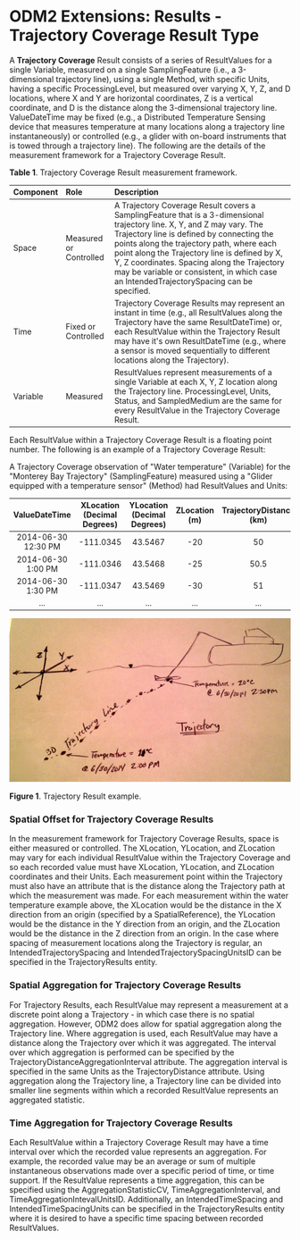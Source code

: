 ODM2 Extensions: Results - Trajectory Coverage Result Type
===========================================================

A **Trajectory Coverage** Result consists of a series of ResultValues for a single Variable, measured on a single SamplingFeature (i.e., a 3-dimensional trajectory line), using a single Method, with specific Units, having a specific ProcessingLevel, but measured over varying X, Y, Z, and D locations, where X and Y are horizontal coordinates, Z is a vertical coordinate, and D is the distance along the 3-dimensional trajectory line. ValueDateTime may be fixed (e.g., a Distributed Temperature Sensing device that measures temperature at many locations along a trajectory line instantaneously) or controlled (e.g., a glider with on-board instruments that is towed through a trajectory line). The following are the details of the measurement framework for a Trajectory Coverage Result.

**Table 1**. Trajectory Coverage Result measurement framework.

| **Component** | **Role** | **Description** |
| :------------ | :------- | :-------------- |
| Space         | Measured or Controlled | A Trajectory Coverage Result covers a SamplingFeature that is a 3-dimensional trajectory line. X, Y, and Z may vary. The Trajectory line is defined by connecting the points along the trajectory path, where each point along the Trajectory line is defined by X, Y, Z coordinates. Spacing along the Trajectory may be variable or consistent, in which case an IntendedTrajectorySpacing can be specified. |
|Time           |Fixed or Controlled | Trajectory Coverage Results may represent an instant in time (e.g., all ResultValues along the Trajectory have the same ResultDateTime) or, each ResultValue within the Trajectory Result may have it's own ResultDateTime (e.g., where a sensor is moved sequentially to different locations along the Trajectory).  |
|Variable       |Measured   | ResultValues represent measurements of a single Variable at each X, Y, Z location along the Trajectory line. ProcessingLevel, Units, Status, and SampledMedium are the same for every ResultValue in the Trajectory Coverage Result. |

Each ResultValue within a Trajectory Coverage Result is a floating point number. The following is an example of a Trajectory Coverage Result:

A Trajectory Coverage observation of "Water temperature" (Variable) for the "Monterey Bay Trajectory" (SamplingFeature) measured using a "Glider equipped with a temperature sensor" (Method) had ResultValues and Units:

| **ValueDateTime** | **XLocation (Decimal Degrees)** | **YLocation (Decimal Degrees)** | **ZLocation (m)** | **TrajectoryDistance (km)** | **ResultValue  (Deg. C)** |
| :---------------: | :---------------: | :---------------: |:----------------: | :----------------------------------------: | :-----------------------: |
| 2014-06-30 12:30 PM | -111.0345 | 43.5467 | -20 | 50 | 10 |
| 2014-06-30 1:00 PM | -111.0346 | 43.5468 | -25 | 50.5 | 11 |
| 2014-06-30 1:30 PM | -111.0347 | 43.5469 | -30 | 51 | 10 |
| ... | ... | ... | ... | ... | ... |

![Trajectory Result Example](images/trajectory.jpg)

**Figure 1**.  Trajectory Result example.

### Spatial Offset for Trajectory Coverage Results
In the measurement framework for Trajectory Coverage Results, space is either measured or controlled. The XLocation, YLocation, and ZLocation may vary for each individual ResultValue within the Trajectory Coverage and so each recorded value must have XLocation, YLocation, and ZLocation coordinates and their Units. Each measurement point within the Trajectory must also have an attribute that is the distance along the Trajectory path at which the measurement was made. For each measurement within the water temperature example above, the XLocation would be the distance in the X direction from an origin (specified by a SpatialReference), the YLocation would be the distance in the Y direction from an origin, and the ZLocation would be the distance in the Z direction from an origin. In the case where spacing of measurement locations along the Trajectory is regular, an IntendedTrajectorySpacing and IntendedTrajectorySpacingUnitsID can be specified in the TrajectoryResults entity.

### Spatial Aggregation for Trajectory Coverage Results
For Trajectory Results, each ResultValue may represent a measurement at a discrete point along a Trajectory - in which case there is no spatial aggregation. However, ODM2 does allow for spatial aggregation along the Trajectory line. Where aggregation is used, each ResultValue may have a distance along the Trajectory over which it was aggregated. The interval over which aggregation is performed can be specified by the TrajectoryDistanceAggregationInterval attribute. The aggregation interval is specified in the same Units as the TrajectoryDistance attribute. Using aggregation along the Trajectory line, a Trajectory line can be divided into smaller line segments within which a recorded ResultValue represents an aggregated statistic.

### Time Aggregation for Trajectory Coverage Results
Each ResultValue within a Trajectory Coverage Result may have a time interval over which the recorded value represents an aggregation. For example, the recorded value may be an average or sum of multiple instantaneous observations made over a specific period of time, or time support. If the ResultValue represents a time aggregation, this can be specified using the AggregationStatisticCV, TimeAggregationInterval, and TimeAggregationIntevalUnitsID. Additionally, an IntendedTimeSpacing and IntendedTimeSpacingUnits can be specified in the TrajectoryResults entity where it is desired to have a specific time spacing between recorded ResultValues.


